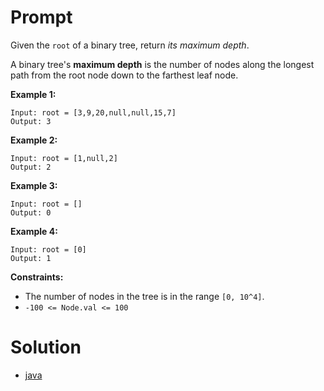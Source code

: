 # Prompt
Given the `root` of a binary tree, return _its maximum depth_.

A binary tree's **maximum depth** is the number of nodes along the longest path from the root node down to the farthest leaf node.

**Example 1:**
```
Input: root = [3,9,20,null,null,15,7]
Output: 3
```

**Example 2:**
```
Input: root = [1,null,2]
Output: 2
```

**Example 3:**
```
Input: root = []
Output: 0
```

**Example 4:**
```
Input: root = [0]
Output: 1
```

**Constraints:**
* The number of nodes in the tree is in the range `[0, 10^4]`.
* `-100 <= Node.val <= 100`

# Solution
* [java](maximum_depth_of_a_binary_tree.java)
